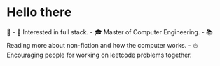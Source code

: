 <h1>Hello there</h1> 👋
- 🧐 Interested in full stack.
- 🎓 Master of Computer Engineering.
- 📚 Reading more about non-fiction and how the computer works.
- ⛵ Encouraging people for working on leetcode problems together.

